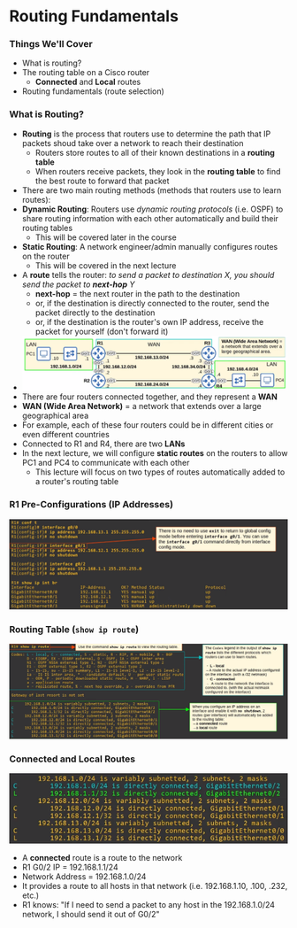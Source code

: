 # Routing Fundamentals
### Things We'll Cover
- What is routing?
- The routing table on a Cisco router
	- **Connected** and **Local** routes
- Routing fundamentals (route selection)
### What is Routing?
- **Routing** is the process that routers use to determine the path that IP packets shoud take over a network to reach their destination
	- Routers store routes to all of their known destinations in a **routing table**
	- When routers receive packets, they look in the **routing table** to find the best route to forward that packet
- There are two main routing methods (methods that routers use to learn routes):
- **Dynamic Routing**: Routers use *dynamic routing protocols* (i.e. OSPF) to share routing information with each other automatically and build their routing tables
	- This will be covered later in the course
- **Static Routing**: A network engineer/admin manually configures routes on the router
	- This will be covered in the next lecture
- A **route** tells the router: *to send a packet to destination X, you should send the packet to **next-hop** Y*
	- **next-hop** = the next router in the path to the destination
	- or, if the destination is directly connected to the router, send the packet directly to the destination
	- or, if the destination is the router's own IP address, receive the packet for yourself (don't forward it)
- ![](attachments/Pasted%20image%2020240924131801.png)
- There are four routers connected together, and they represent a **WAN**
- **WAN (Wide Area Network)** = a network that extends over a large geographical area
- For example, each of these four routers could be in different cities or even different countries
- Connected to R1 and R4, there are two **LANs**
- In the next lecture, we will configure **static routes** on the routers to allow PC1 and PC4 to communicate with each other
	- This lecture will focus on two types of routes automatically added to a router's routing table
### R1 Pre-Configurations (IP Addresses)
![](attachments/Pasted%20image%2020240924132024.png)
### Routing Table (`show ip route`)
![](attachments/Pasted%20image%2020240924132210.png)
### Connected and Local Routes
![](attachments/Pasted%20image%2020240924132354.png)
- A **connected** route is a route to the network
- R1 G0/2 IP = 192.168.1.1/24
- Network Address = 192.168.1.0/24
- It provides a route to all hosts in that network (i.e. 192.168.1.10, .100, .232, etc.)
- R1 knows: "If I need to send a packet to any host in the 192.168.1.0/24 network, I should send it out of G0/2"